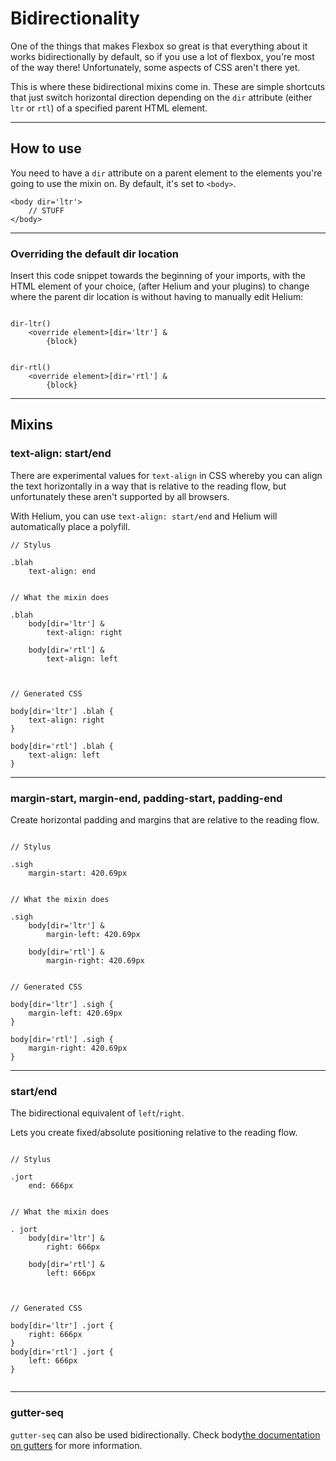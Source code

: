 # Bidirectionality

One of the things that makes Flexbox so great is that everything about it works bidirectionally by default, so if you use a lot of flexbox, you're most of the way there! Unfortunately, some aspects of CSS aren't there yet.

This is where these bidirectional mixins come in. These are simple shortcuts that just switch horizontal direction depending on the `dir` attribute (either `ltr` or `rtl`) of a specified parent HTML element.

---

## How to use

You need to have a `dir` attribute on a parent element to the elements you're going to use the mixin on. By default, it's set to `<body>`.

```
<body dir='ltr'>
	// STUFF
</body>
```

---

### Overriding the default dir location

Insert this code snippet towards the beginning of your imports, with the HTML element of your choice, (after Helium and your plugins) to change where the parent dir location is without having to manually edit Helium:

```

dir-ltr()
	<override element>[dir='ltr'] &
		{block}


dir-rtl()
	<override element>[dir='rtl'] &
		{block}

```


---


## Mixins

### text-align: start/end
There are experimental values for `text-align` in CSS whereby you can align the text horizontally in a way that is relative to the reading flow, but unfortunately these aren't supported by all browsers.

With Helium, you can use `text-align: start/end` and Helium will automatically place a polyfill.

```
// Stylus

.blah
	text-align: end


// What the mixin does

.blah
	body[dir='ltr'] &
		text-align: right

	body[dir='rtl'] &
		text-align: left
		


// Generated CSS

body[dir='ltr'] .blah { 
	text-align: right
}

body[dir='rtl'] .blah {
	text-align: left
}

```

---

### margin-start, margin-end, padding-start, padding-end
Create horizontal padding and margins that are relative to the reading flow.

```

// Stylus

.sigh
	margin-start: 420.69px


// What the mixin does

.sigh
	body[dir='ltr'] &
		margin-left: 420.69px

	body[dir='rtl'] &
		margin-right: 420.69px
		
		
// Generated CSS

body[dir='ltr'] .sigh {
	margin-left: 420.69px
}

body[dir='rtl'] .sigh {
	margin-right: 420.69px
}

```

---

### start/end

The bidirectional equivalent of `left`/`right`.

Lets you create fixed/absolute positioning relative to the reading flow.



```

// Stylus

.jort
	end: 666px
	
	
// What the mixin does

. jort
	body[dir='ltr'] &
		right: 666px
		
	body[dir='rtl'] &
		left: 666px
		
	
	
// Generated CSS

body[dir='ltr'] .jort { 
	right: 666px 
}
body[dir='rtl'] .jort { 
	left: 666px 
}


```


---

### gutter-seq

`gutter-seq` can also be used bidirectionally. Check body[the documentation on gutters](gutter.md#gutter-seq) for more information.